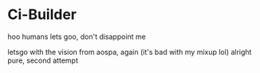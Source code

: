 # Ci-Builder
hoo humans lets goo, don't disappoint me

letsgo with the vision from aospa, again (it's bad with my mixup lol)
alright pure, second attempt
